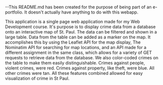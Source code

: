 --This README.md has been created for the purpose of being part of an e-portfolio. It doesn't actually have anything to do with this webapp.

  This application is a single page web application made for my Web Development course. It's purpose is to display crime data from a database onto an interactive map of St. Paul. The data can be filtered and shown in a large table. Data from the table can be added as a marker on the map. It accomplishes this by using the Leaflet API for the map display, The Nominatim API for searching for map locations, and an API made for a different assignment in the same class, which allows for a variety of GET requests to retrieve data from the database. We also color-coded crimes on the table to make them easily distinguishable. Crimes against people, violent crimes, were red. Crimes against property, like theft, were blue. All other crimes were tan. All these features combined allowed for easy visualization of crime in St Paul.
